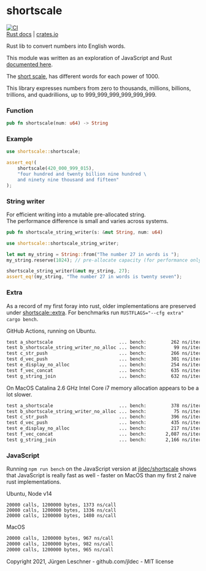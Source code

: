 # shortscale

[![CI](https://github.com/jldec/shortscale-rs/workflows/CI/badge.svg)](https://github.com/jldec/shortscale-rs/actions)  
[Rust docs](https://docs.rs/shortscale) | [crates.io](https://crates.io/crates/shortscale)

Rust lib to convert numbers into English words.

This module was written as an exploration of JavaScript and Rust [documented here](https://jldec.me/forays-from-node-to-rust).

The [short scale](https://en.wikipedia.org/wiki/Long_and_short_scales#Comparison),
has different words for each power of 1000.

This library expresses numbers from zero to thousands,
millions, billions, trillions, and quadrillions, up to 999_999_999_999_999_999.

### Function
```rust
pub fn shortscale(num: u64) -> String
```

### Example
```rust
use shortscale::shortscale;

assert_eq!(
    shortscale(420_000_999_015),
    "four hundred and twenty billion nine hundred \
    and ninety nine thousand and fifteen"
);
```

### String writer
For efficient writing into a mutable pre-allocated string.  
The performance difference is small and varies across systems.

```rust
pub fn shortscale_string_writer(s: &mut String, num: u64)
```

```rust
use shortscale::shortscale_string_writer;

let mut my_string = String::from("The number 27 in words is ");
my_string.reserve(1024); // pre-allocate capacity (for performance only)

shortscale_string_writer(&mut my_string, 27);
assert_eq!(my_string, "The number 27 in words is twenty seven");
```

### Extra
As a record of my first foray into rust, older implementations are preserved under
[shortscale::extra](https://docs.rs/shortscale/latest/shortscale/extra/index.html).
For benchmarks run `RUSTFLAGS="--cfg extra" cargo bench`. 

GitHub Actions, running on Ubuntu.
```txt
test a_shortscale                        ... bench:         262 ns/iter (+/- 42)
test b_shortscale_string_writer_no_alloc ... bench:          99 ns/iter (+/- 17)
test c_str_push                          ... bench:         266 ns/iter (+/- 55)
test d_vec_push                          ... bench:         301 ns/iter (+/- 48)
test e_display_no_alloc                  ... bench:         254 ns/iter (+/- 55)
test f_vec_concat                        ... bench:         635 ns/iter (+/- 131)
test g_string_join                       ... bench:         632 ns/iter (+/- 80)
```

On MacOS Catalina 2.6 GHz Intel Core i7 memory allocation appears to be a lot slower.
```txt
test a_shortscale                        ... bench:         378 ns/iter (+/- 59)
test b_shortscale_string_writer_no_alloc ... bench:          75 ns/iter (+/- 2)
test c_str_push                          ... bench:         396 ns/iter (+/- 42)
test d_vec_push                          ... bench:         435 ns/iter (+/- 12)
test e_display_no_alloc                  ... bench:         217 ns/iter (+/- 30)
test f_vec_concat                        ... bench:       2,087 ns/iter (+/- 79)
test g_string_join                       ... bench:       2,166 ns/iter (+/- 225)
```

### JavaScript

Running `npm run bench` on the JavaScript version at [jldec/shortscale](https://github.com/jldec/shortscale)
shows that JavaScript is really fast as well - faster on MacOS than my first 2 naive rust implementations.

Ubuntu, Node v14
```
20000 calls, 1200000 bytes, 1373 ns/call
20000 calls, 1200000 bytes, 1336 ns/call
20000 calls, 1200000 bytes, 1480 ns/call
```
MacOS
```txt
20000 calls, 1200000 bytes, 967 ns/call
20000 calls, 1200000 bytes, 982 ns/call
20000 calls, 1200000 bytes, 965 ns/call
```

Copyright 2021, Jürgen Leschner - github.com/jldec - MIT license
